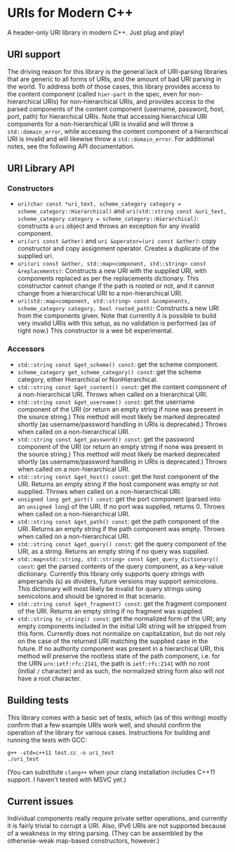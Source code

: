 # URIs for Modern C++ #
A header-only URI library in modern C++. Just plug and play!

## URI support ##
The driving reason for this library is the general lack of URI-parsing libraries
that are generic to all forms of URIs, and the amount of bad URI parsing in the
world. To address both of those cases, this library provides access to the
content component (called `hier-part` in the spec, even for non-hierarchical
URIs) for non-hierarchical URIs, and provides access to the parsed components of
the content component (username, password, host, port, path) for hierarchical
URIs. Note that accessing hierarchical URI components for a non-hierarchical URI
is invalid and will throw a `std::domain_error`, while accessing the content
component of a hierarchical URI is invalid and will likewise throw a
`std::domain_error`. For additional notes, see the following API documentation.

## URI Library API ##

### Constructors ###
* `uri(char const *uri_text, scheme_category category =
  scheme_category::Hierarchical)` and `uri(std::string const &uri_text,
  scheme_category category = scheme_category::Hierarchical)`: constructs
  a `uri` object and throws an exception for any invalid component.
* `uri(uri const &other)` and `uri &operator=(uri const &other)`: copy
  constructor and copy assignment operator. Creates a duplicate of the supplied
  uri.
* `uri(uri const &other, std::map<component, std::string> const &replacements)`:
  Constructs a new URI with the supplied URI, with components replaced as per
  the replacements dictionary. This constructor cannot change if the path is
  rooted or not, and it cannot change from a hierarchical URI to a
  non-hierarchical URI.
* `uri(std::map<component, std::string> const &components, scheme_category
  category, bool rooted_path)`: Constructs a new URI from the components given.
  Note that currently it is possible to build very invalid URIs with this setup,
  as no validation is performed (as of right now.) This constructor is a wee bit
  experimental.

### Accessors ###
* `std::string const &get_scheme() const`: get the scheme component.
* `scheme_category get_scheme_category() const`: get the scheme category, either
  Hierarchical or NonHierarchical.
* `std::string const &get_content() const`: get the content component of a
  non-hierarchical URI. Throws when called on a hierarchical URI.
* `std::string const &get_username() const`: get the username component of the
  URI (or return an empty string if none was present in the source string.) This
  method will most likely be marked deprecated shortly (as username/password
  handling in URIs is deprecated.) Throws when called on a non-hierarchical
  URI.
* `std::string const &get_password() const`: get the password component of the
  URI (or return an empty string if none was present in the source string.) This
  method will most likely be marked deprecated shortly (as username/password
  handling in URIs is deprecated.) Throws when called on a non-hierarchical
  URI.
* `std::string const &get_host() const`: get the host component of the
  URI. Returns an empty string if the host component was empty or not
  supplied. Throws when called on a non-hierarchical URI.
* `unsigned long get_port() const`: get the port component (parsed into an
  `unsigned long`) of the URI. If no port was supplied, returns 0. Throws when
  called on a non-hierarchical URI.
* `std::string const &get_path() const`: get the path component of the
  URI. Returns an empty string if the path component was empty. Throws when
  called on a non-hierarchical URI.
* `std::string const &get_query() const`: get the query component of the URI, as
  a string. Returns an empty string if no query was supplied.
* `std::map<std::string, std::string> const &get_query_dictionary() const`: get
  the parsed contents of the query component, as a key-value
  dictionary. Currently this library only supports query strings with ampersands
  (`&`) as dividers, future versions may support semicolons. This dictionary
  will most likely be invalid for query strings using semicolons and should be
  ignored in that scenario.
* `std::string const &get_fragment() const`: get the fragment component of the
  URI. Returns an empty string if no fragment was supplied.
* `std::string to_string() const`: get the normalized form of the URI; any
  empty components included in the initial URI string will be stripped from this
  form. Currently does not normalize on capitalization, but do not rely on the
  case of the returned URI matching the supplied case in the future. If no
  authority component was present in a hierarchical URI, this method will
  preserve the rootless state of the path component, i.e. for the URN
  `urn:ietf:rfc:2141`, the path is `ietf:rfc:2141` with no root (initial `/`
  character) and as such, the normalized string form also will not have a root
  character.

## Building tests ##
This library comes with a basic set of tests, which (as of this writing) mostly
confirm that a few example URIs work well, and should confirm the operation of
the library for various cases. Instructions for building and running the tests
with GCC:

    g++ -std=c++11 test.cc -o uri_test
    ./uri_test

(You can substitute `clang++` when your clang installation includes C++11
support. I haven't tested with MSVC yet.)

## Current issues ##
Individual components really require private setter operations, and currently it
is fairly trivial to corrupt a URI. Also, IPv6 URIs are not supported because of
a weakness in my string parsing. (They can be assembled by the otherwise-weak
map-based constructors, however.)